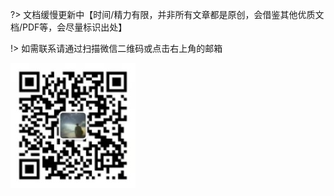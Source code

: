 ?> 文档缓慢更新中【时间/精力有限，并非所有文章都是原创，会借鉴其他优质文档/PDF等，会尽量标识出处】

!> 如需联系请通过扫描微信二维码或点击右上角的邮箱

![微信二维码](/微信二维码.jpg "请用微信扫一扫")

<!-- 解决Gitee挂件中emoji渲染问题 -->
<meta name="referrer" content="no-referrer"/>
<script src='https://gitee.com/Tangshh/notes/widget_preview' async defer></script>
<div id="osc-gitee-widget-tag"></div>
<style>
    #osc-gitee-widget-tag{padding-top: 5em;user-select: none;}
    .osc_pro_color {color: #4183c4 !important;}
    .osc_panel_color {background-color: #ffffff !important;}
    .osc_background_color {background-color: #ffffff !important;}
    .osc_border_color {border-color: #e3e9ed !important;}
    .osc_desc_color {color: #666666 !important;}
    .osc_link_color * {color: #9b9b9b !important;}
    .commit_short_id.osc_link_color{margin-right: 10px;}
    .emoji{margin-right: 5px;height: 1em !important}
</style>
